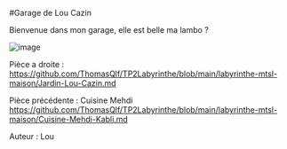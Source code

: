#Garage de Lou Cazin

Bienvenue dans mon garage, elle est belle ma lambo ?

![image](https://user-images.githubusercontent.com/115231432/197832202-35a42b72-9691-4742-8364-cd6a2a410164.png)

Pièce a droite : https://github.com/ThomasQlf/TP2Labyrinthe/blob/main/labyrinthe-mtsl-maison/Jardin-Lou-Cazin.md

Pièce précédente : Cuisine Mehdi https://github.com/ThomasQlf/TP2Labyrinthe/blob/main/labyrinthe-mtsl-maison/Cuisine-Mehdi-Kabli.md

Auteur : Lou
